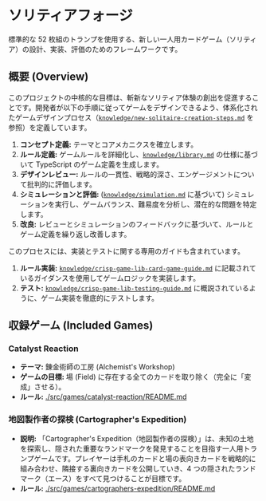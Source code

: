 # ソリティアフォージ

標準的な 52 枚組のトランプを使用する、新しい一人用カードゲーム（ソリティア）の設計、実装、評価のためのフレームワークです。

## 概要 (Overview)

このプロジェクトの中核的な目標は、斬新なソリティア体験の創出を促進することです。開発者が以下の手順に従ってゲームをデザインできるよう、体系化されたゲームデザインプロセス（[`knowledge/new-solitaire-creation-steps.md`](./knowledge/new-solitaire-creation-steps.md) を参照）を定義しています。

1.  **コンセプト定義:** テーマとコアメカニクスを確立します。
2.  **ルール定義:** ゲームルールを詳細化し、[`knowledge/library.md`](./knowledge/library.md) の仕様に基づいて TypeScript のゲーム定義を生成します。
3.  **デザインレビュー:** ルールの一貫性、戦略的深さ、エンゲージメントについて批判的に評価します。
4.  **シミュレーションと評価:** ([`knowledge/simulation.md`](./knowledge/simulation.md) に基づいて) シミュレーションを実行し、ゲームバランス、難易度を分析し、潜在的な問題を特定します。
5.  **改良:** レビューとシミュレーションのフィードバックに基づいて、ルールとゲーム定義を繰り返し改善します。

このプロセスには、実装とテストに関する専用のガイドも含まれています。

1.  **ルール実装:** [`knowledge/crisp-game-lib-card-game-guide.md`](./knowledge/crisp-game-lib-card-game-guide.md) に記載されているガイダンスを使用してゲームロジックを実装します。
2.  **テスト:** [`knowledge/crisp-game-lib-testing-guide.md`](./knowledge/crisp-game-lib-testing-guide.md) に概説されているように、ゲーム実装を徹底的にテストします。

## 収録ゲーム (Included Games)

### Catalyst Reaction

- **テーマ:** 錬金術師の工房 (Alchemist's Workshop)
- **ゲームの目標:** 場 (Field) に存在する全てのカードを取り除く（完全に「変成」させる）。
- **ルール:** [./src/games/catalyst-reaction/README.md](./src/games/catalyst-reaction/README.md)

### 地図製作者の探検 (Cartographer's Expedition)

- **説明:** 「Cartographer's Expedition（地図製作者の探検）」は、未知の土地を探索し、隠された重要なランドマークを発見することを目指す一人用トランプゲームです。プレイヤーは手札のカードと場の表向きカードを戦略的に組み合わせ、隣接する裏向きカードを公開していき、4 つの隠されたランドマーク（エース）をすべて見つけることが目標です。
- **ルール:** [./src/games/cartographers-expedition/README.md](./src/games/cartographers-expedition/README.md)
